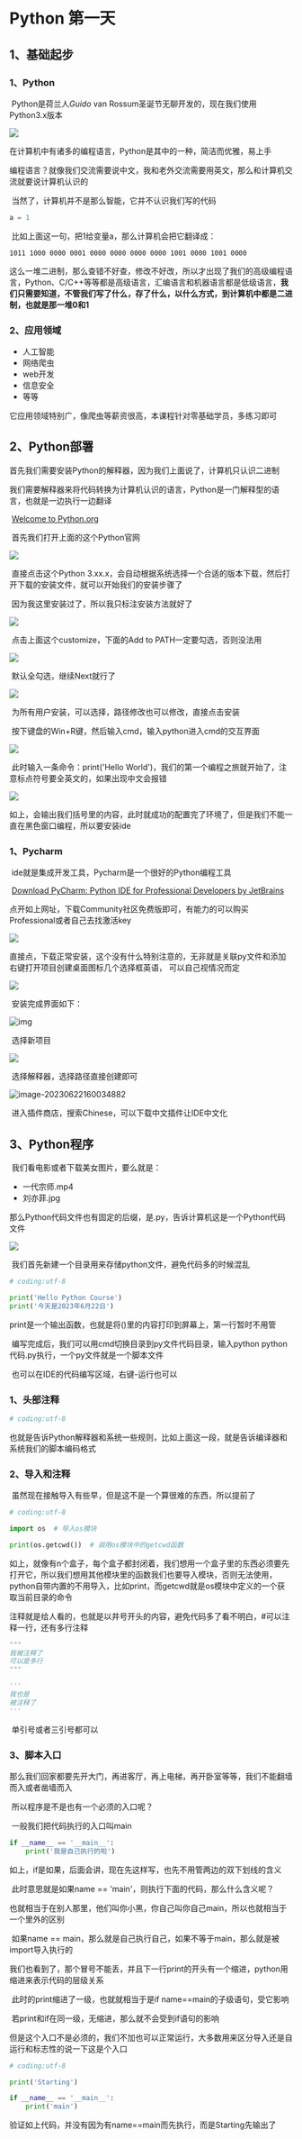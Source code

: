 # Python 第一天

## 1、基础起步

### 1、Python

​	Python是荷兰人*Guido* van Rossum圣诞节无聊开发的，现在我们使用Python3.x版本

![](https://github.com/TuiYinMJ/180-Day-Python/blob/master/0%E3%80%8100%E5%A4%A9/pic/龟叔照片.jpg)

​	在计算机中有诸多的编程语言，Python是其中的一种，简洁而优雅，易上手

​	编程语言？就像我们交流需要说中文，我和老外交流需要用英文，那么和计算机交流就要说计算机认识的

​	当然了，计算机并不是那么智能，它并不认识我们写的代码

```python
a = 1
```

​	比如上面这一句，把1给变量a，那么计算机会把它翻译成：

```
1011 1000 0000 0001 0000 0000 0000 0000 1001 0000 1001 0000
```

​	这么一堆二进制，那么查错不好查，修改不好改，所以才出现了我们的高级编程语言，Python、C/C++等等都是高级语言，汇编语言和机器语言都是低级语言，**我们只需要知道，不管我们写了什么，存了什么，以什么方式，到计算机中都是二进制，也就是那一堆0和1**



### 2、应用领域

- 人工智能
- 网络爬虫
- web开发
- 信息安全
- 等等

​	它应用领域特别广，像爬虫等薪资很高，本课程针对零基础学员，多练习即可



## 2、Python部署

​	首先我们需要安装Python的解释器，因为我们上面说了，计算机只认识二进制

​	我们需要解释器来将代码转换为计算机认识的语言，Python是一门解释型的语言，也就是一边执行一边翻译

​	[Welcome to Python.org](https://www.python.org/)

​	首先我们打开上面的这个Python官网

![](.\pic\download.jpg)

​	直接点击这个Python 3.xx.x，会自动根据系统选择一个合适的版本下载，然后打开下载的安装文件，就可以开始我们的安装步骤了

​	因为我这里安装过了，所以我只标注安装方法就好了

![](.\pic\start.jpg)

​	点击上面这个customize，下面的Add to PATH一定要勾选，否则没法用

![](.\pic\option.png)

​	默认全勾选，继续Next就行了

![](.\pic\modify.jpg)

​	为所有用户安装，可以选择，路径修改也可以修改，直接点击安装

​	按下键盘的Win+R键，然后输入cmd，输入python进入cmd的交互界面

![](.\pic\cmd.png)

​	此时输入一条命令：print('Hello World')，我们的第一个编程之旅就开始了，注意标点符号要全英文的，如果出现中文会报错

![](.\pic\回显.jpg)

​	如上，会输出我们括号里的内容，此时就成功的配置完了环境了，但是我们不能一直在黑色窗口编程，所以要安装ide



### 1、Pycharm

​	ide就是集成开发工具，Pycharm是一个很好的Python编程工具

​	[Download PyCharm: Python IDE for Professional Developers by JetBrains](https://www.jetbrains.com/pycharm/download/#section=windows)

​	点开如上网址，下载Community社区免费版即可，有能力的可以购买Professional或者自己去找激活key

![](.\pic\downpycharm.jpg)

​	直接点，下载正常安装，这个没有什么特别注意的，无非就是关联py文件和添加右键打开项目创建桌面图标几个选择框英语， 可以自己视情况而定

![](.\pic\4756750710efe4562c985522bdca4cd2.jpeg)

​	安装完成界面如下：

![img](.\pic\85276f483e381dd14d91846ef5acdad2.jpeg)

​	选择新项目

![](.\pic\VeryCapture_20230622155945.jpg)

​	选择解释器，选择路径直接创建即可

![image-20230622160034882](.\pic\image-20230622160034882.png)

​	进入插件商店，搜索Chinese，可以下载中文插件让IDE中文化





## 3、Python程序

​	我们看电影或者下载美女图片，要么就是：

- 一代宗师.mp4
- 刘亦菲.jpg

​	那么Python代码文件也有固定的后缀，是.py，告诉计算机这是一个Python代码文件

![](.\pic\VeryCapture_20230622160456.gif)

​	我们首先新建一个目录用来存储python文件，避免代码多的时候混乱

```python
# coding:utf-8

print('Hello Python Course')
print('今天是2023年6月22日')
```

​	print是一个输出函数，也就是将()里的内容打印到屏幕上，第一行暂时不用管

​	编写完成后，我们可以用cmd切换目录到py文件代码目录，输入python python代码.py执行，一个py文件就是一个脚本文件

​	也可以在IDE的代码编写区域，右键-运行也可以



### 1、头部注释

```python
# coding:utf-8
```

​	也就是告诉Python解释器和系统一些规则，比如上面这一段，就是告诉编译器和系统我们的脚本编码格式



### 2、导入和注释

​	虽然现在接触导入有些早，但是这不是一个算很难的东西，所以提前了

```python
# coding:utf-8

import os  # 导入os模块

print(os.getcwd())  # 调用os模块中的getcwd函数
```

​	如上，就像有n个盒子，每个盒子都封闭着，我们想用一个盒子里的东西必须要先打开它，所以我们想用其他模块里的函数我们也要导入模块，否则无法使用，python自带内置的不用导入，比如print，而getcwd就是os模块中定义的一个获取当前目录的命令

​	注释就是给人看的，也就是以井号开头的内容，避免代码多了看不明白，#可以注释一行，还有多行注释

```python
"""
我被注释了
可以是多行
"""

'''
我也是
被注释了
'''
```

​	单引号或者三引号都可以



### 3、脚本入口

​	那么我们回家都要先开大门，再进客厅，再上电梯，再开卧室等等，我们不能翻墙而入或者凿墙而入

​	所以程序是不是也有一个必须的入口呢？

​	一般我们把代码执行的入口叫main

```python
if __name__ == '__main__':
    print('我是自己执行的啦')
```

​	如上，if是如果，后面会讲，现在先这样写，也先不用管两边的双下划线的含义

​	此时意思就是如果name == 'main'，则执行下面的代码，那么什么含义呢？

​	也就相当于在别人那里，他们叫你小黑，你自己叫你自己main，所以也就相当于一个里外的区别

​	如果name == main，那么就是自己执行自己，如果不等于main，那么就是被import导入执行的

​	我们也看到了，那个冒号不能丢，并且下一行print的开头有一个缩进，python用缩进来表示代码的层级关系

​	此时的print缩进了一级，也就就相当于是if name==main的子级语句，受它影响

​	若print和if在同一级，无缩进，那么就不会受到if语句的影响



​	但是这个入口不是必须的，我们不加也可以正常运行，大多数用来区分导入还是自运行和标志性的说一下这是个入口

```python
# coding:utf-8

print('Starting')

if __name__ == '__main__':
    print('main')
```

​	验证如上代码，并没有因为有name==main而先执行，而是Starting先输出了
